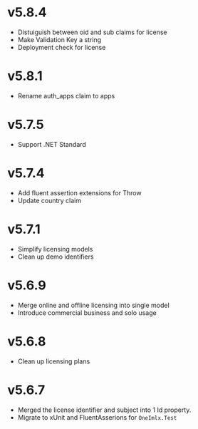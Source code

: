 # v5.8.4
- Distuiguish between oid and sub claims for license
- Make Validation Key a string
- Deployment check for license

# v5.8.1
- Rename auth_apps claim to apps

# v5.7.5
- Support .NET Standard

# v5.7.4
- Add fluent assertion extensions for Throw
- Update country claim

# v5.7.1
- Simplify licensing models
- Clean up demo identifiers

# v5.6.9
- Merge online and offline licensing into single model
- Introduce commercial business and solo usage

# v5.6.8
- Clean up licensing plans

# v5.6.7
- Merged the license identifier and subject into 1 Id property.
- Migrate to xUnit and FluentAsserions for `OneImlx.Test`